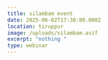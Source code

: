 ```yaml
---
title: silambam event
date: 2025-06-02T17:38:00.000Z
location: tiruppur
image: /uploads/silambam.avif
excerpt: "nothing "
type: webinar
---
```

